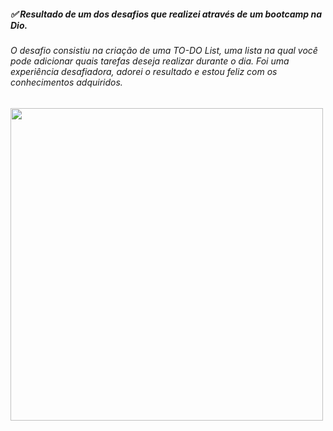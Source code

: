 ##### :white_check_mark: Resultado de um dos desafios que realizei através de um bootcamp na Dio.

###### O desafio consistiu na criação de uma TO-DO List, uma lista na qual você pode adicionar quais tarefas deseja realizar durante o dia. Foi uma experiência desafiadora, adorei o resultado e estou feliz com os conhecimentos adquiridos.


<img src ="https://user-images.githubusercontent.com/86379615/176041308-ab9acd8b-c9e5-4706-bbe4-05e0103b19ee.png" width="500">
